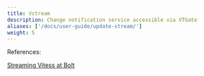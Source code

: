 ```yaml
---
title: Vstream
description: Change notification service accessible via VTGate
aliases: ['/docs/user-guide/update-stream/'] 
weight: 5
---
```


References:

[Streaming Vitess at Bolt](https://medium.com/bolt-labs/streaming-vitess-at-bolt-f8ea93211c3f)
